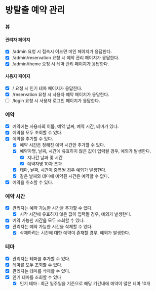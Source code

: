 # 방탈출 예약 관리

### 뷰

#### 관리자 페이지
- [x] /admin 요청 시 접속시 어드민 메인 페이지가 응답한다.
- [x] /admin/reservation 요청 시 예약 관리 페이지가 응답한다.
- [x] /admin/theme 요청 시 테마 관리 페이지가 응답한다.

#### 사용자 페이지
- [x] / 요청 시 인기 테마 페이지가 응답한다.
- [x] /reservation 요청 시 사용자 예약 페이지가 응답한다.
- [ ] /login 요청 시 사용자 로그인 페이지가 응답한다.

### 예약

- [x] 예약에는 사용자의 이름, 예약 날짜, 예약 시간, 테마가 있다.
- [x] 예약을 모두 조회할 수 있다.
- [x] 예약을 추가할 수 있다.
    - [x] 예약 시간은 정해진 예약 시간만 추가할 수 있다.
    - [x] 예약자명, 날짜, 시간에 유효하지 않은 값이 입력될 경우, 예외가 발생한다.
        - [x] 지나간 날짜 및 시간
        - [x] 예약자명 10자 초과
    - [x] 테마, 날짜, 시간이 중복될 경우 예외가 발생한다.
    - [x] 같은 날짜와 테마에 예약된 시간은 예약할 수 없다.
- [x] 예약을 취소할 수 있다.

### 예약 시간

- [x] 관리자는 예약 가능한 시간을 추가할 수 있다.
    - [x] 시작 시간에 유효하지 않은 값이 입력될 경우, 예외가 발생한다.
- [x] 예약 가능한 시간을 모두 조회할 수 있다.
- [x] 관리자는 예약 가능한 시간을 삭제할 수 있다.
    - [x] 삭제하려는 시간에 대한 예약이 존재할 경우, 예외가 발생한다.

### 테마

- [x] 관리자는 테마를 추가할 수 있다.
- [x] 테마를 모두 조회할 수 있다.
- [x] 관리자는 테마를 삭제할 수 있다.
- [x] 인기 테마를 조회할 수 있다
    - [x] 인기 테마 : 최근 일주일을 기준으로 해당 기간내에 예약이 많은 테마 10개
